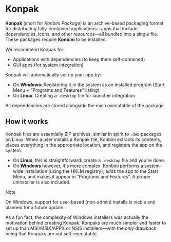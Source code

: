 # Konpak

**Konpak** (short for _Konbini Package_) is an archive-based packaging format for distributing fully-contained applications—apps that include dependencies, icons, and other resources—all bundled into a single file. These packages require **Konbini** to be installed.

We recommend Konpak for:

- Applications with dependencies (to keep them self-contained)
- GUI apps (for system integration)

Konpak will automatically set up your app by:

- On **Windows**: Registering it in the system as an installed program (Start Menu + "Programs and Features" listing)
- On **Linux**: Creating a `.desktop` file for launcher integration

All dependencies are stored alongside the main executable of the package.

## How it works

Konpak files are essentially ZIP archives, similar in spirit to `.deb` packages on Linux. When a user installs a Konpak file, Konbini extracts its contents, places everything in the appropriate location, and registers the app on the system.

- On **Linux**, this is straightforward: create a `.desktop` file and you're done.
- On **Windows** however, it's more complex. Konbini performs a system-wide installation (using the HKLM registry), adds the app to the Start Menu, and makes it appear in “Programs and Features”. A proper uninstaller is also included.

> [!NOTE]
> On Windows, support for user-based (non-admin) installs is viable and planned for a future update.

As a fun fact, the complexity of Windows installers was actually the motivation behind creating Konpak. Konpaks are much simpler and faster to set up than MSI/MSIX/APPX or NSIS installers—with the _only_ drawback being that Konpaks are not self-executable.
